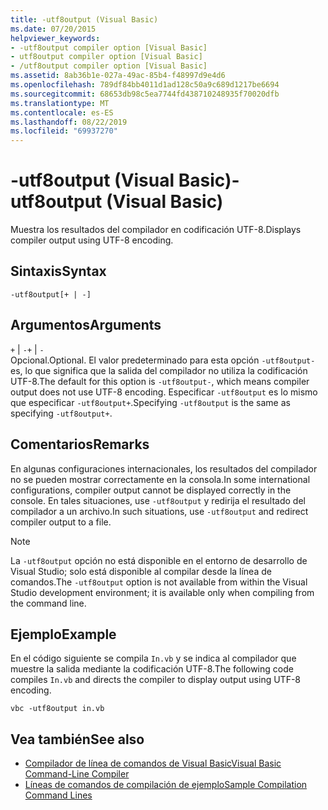 ```yaml
---
title: -utf8output (Visual Basic)
ms.date: 07/20/2015
helpviewer_keywords:
- -utf8output compiler option [Visual Basic]
- utf8output compiler option [Visual Basic]
- /utf8output compiler option [Visual Basic]
ms.assetid: 8ab36b1e-027a-49ac-85b4-f48997d9e4d6
ms.openlocfilehash: 789df84bb4011d1ad128c50a9c689d1217be6694
ms.sourcegitcommit: 68653db98c5ea7744fd438710248935f70020dfb
ms.translationtype: MT
ms.contentlocale: es-ES
ms.lasthandoff: 08/22/2019
ms.locfileid: "69937270"
---
```

# <a name="-utf8output-visual-basic"></a><span data-ttu-id="fef74-102">-utf8output (Visual Basic)</span><span class="sxs-lookup"><span data-stu-id="fef74-102">-utf8output (Visual Basic)</span></span>
<span data-ttu-id="fef74-103">Muestra los resultados del compilador en codificación UTF-8.</span><span class="sxs-lookup"><span data-stu-id="fef74-103">Displays compiler output using UTF-8 encoding.</span></span>  
  
## <a name="syntax"></a><span data-ttu-id="fef74-104">Sintaxis</span><span class="sxs-lookup"><span data-stu-id="fef74-104">Syntax</span></span>  
  
```  
-utf8output[+ | -]  
```  
  
## <a name="arguments"></a><span data-ttu-id="fef74-105">Argumentos</span><span class="sxs-lookup"><span data-stu-id="fef74-105">Arguments</span></span>  
 <span data-ttu-id="fef74-106">`+` &#124; `-`</span><span class="sxs-lookup"><span data-stu-id="fef74-106">`+` &#124; `-`</span></span>  
 <span data-ttu-id="fef74-107">Opcional.</span><span class="sxs-lookup"><span data-stu-id="fef74-107">Optional.</span></span> <span data-ttu-id="fef74-108">El valor predeterminado para esta opción `-utf8output-`es, lo que significa que la salida del compilador no utiliza la codificación UTF-8.</span><span class="sxs-lookup"><span data-stu-id="fef74-108">The default for this option is `-utf8output-`, which means compiler output does not use UTF-8 encoding.</span></span> <span data-ttu-id="fef74-109">Especificar `-utf8output` es lo mismo que especificar `-utf8output+`.</span><span class="sxs-lookup"><span data-stu-id="fef74-109">Specifying `-utf8output` is the same as specifying `-utf8output+`.</span></span>  
  
## <a name="remarks"></a><span data-ttu-id="fef74-110">Comentarios</span><span class="sxs-lookup"><span data-stu-id="fef74-110">Remarks</span></span>  
 <span data-ttu-id="fef74-111">En algunas configuraciones internacionales, los resultados del compilador no se pueden mostrar correctamente en la consola.</span><span class="sxs-lookup"><span data-stu-id="fef74-111">In some international configurations, compiler output cannot be displayed correctly in the console.</span></span> <span data-ttu-id="fef74-112">En tales situaciones, use `-utf8output` y redirija el resultado del compilador a un archivo.</span><span class="sxs-lookup"><span data-stu-id="fef74-112">In such situations, use `-utf8output` and redirect compiler output to a file.</span></span>  
  
> [!NOTE]
> <span data-ttu-id="fef74-113">La `-utf8output` opción no está disponible en el entorno de desarrollo de Visual Studio; solo está disponible al compilar desde la línea de comandos.</span><span class="sxs-lookup"><span data-stu-id="fef74-113">The `-utf8output` option is not available from within the Visual Studio development environment; it is available only when compiling from the command line.</span></span>  
  
## <a name="example"></a><span data-ttu-id="fef74-114">Ejemplo</span><span class="sxs-lookup"><span data-stu-id="fef74-114">Example</span></span>  
 <span data-ttu-id="fef74-115">En el código siguiente se compila `In.vb` y se indica al compilador que muestre la salida mediante la codificación UTF-8.</span><span class="sxs-lookup"><span data-stu-id="fef74-115">The following code compiles `In.vb` and directs the compiler to display output using UTF-8 encoding.</span></span>  
  
```console  
vbc -utf8output in.vb  
```  
  
## <a name="see-also"></a><span data-ttu-id="fef74-116">Vea también</span><span class="sxs-lookup"><span data-stu-id="fef74-116">See also</span></span>

- [<span data-ttu-id="fef74-117">Compilador de línea de comandos de Visual Basic</span><span class="sxs-lookup"><span data-stu-id="fef74-117">Visual Basic Command-Line Compiler</span></span>](../../../visual-basic/reference/command-line-compiler/index.md)
- [<span data-ttu-id="fef74-118">Líneas de comandos de compilación de ejemplo</span><span class="sxs-lookup"><span data-stu-id="fef74-118">Sample Compilation Command Lines</span></span>](../../../visual-basic/reference/command-line-compiler/sample-compilation-command-lines.md)
